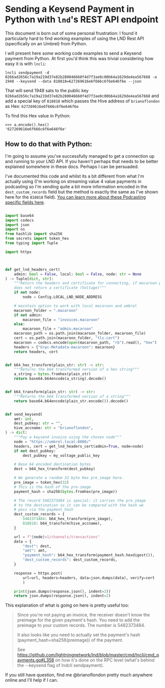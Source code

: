# Sending a Keysend Payment in Python with `lnd`'s REST API endpoint

This document is born out of some personal frustration: I found it particularly hard to find working examples of using the LND Rest API (specifically on an Umbrel) from Python.

I will present here some working code examples to send a Keysend payment from Python. At first you'd think this was trivial considering how easy it is with `lncli`:

`lncli sendpayment -d 0266ad2656c7a19a219d37e82b280046660f4d7f3ae0c00b64a1629de4ea567668 -a 1948 --keysend --data 818818=627269616e6f666c6f6e646f6e --json`

That will send 1948 sats to the public key `0266ad2656c7a19a219d37e82b280046660f4d7f3ae0c00b64a1629de4ea567668` and add a special key of `818818` which passes the Hive address of `brianoflondon` as Hex: `627269616e6f666c6f6e646f6e`

To find this Hex value in Python:
```
>>> a.encode().hex()
'627269616e6f666c6f6e646f6e'
```

## How to do that with Python:

I'm going to assume you've successfully managed to get a connection up and running to your LND API. If you haven't perhaps that needs to be better explained somewhere in these docs. Perhaps I can be persuaded.

I've documented this code and whilst its a bit different from what I'm actually using (I'm working on streaming value 4 value payments in podcasting so I'm sending quite a bit more information encoded in the `dest_custom_records` field but the method is exactly the same as I've shown here for the `818818` field). [You can learn more about these Podcasting specific fields here](https://github.com/satoshisstream/satoshis.stream/blob/main/TLV_registry.md).

```python

import base64
import codecs
import json
import os
from hashlib import sha256
from secrets import token_hex
from typing import Tuple

import httpx



def get_lnd_headers_cert(
    admin: bool = False, local: bool = False, node: str = None
) -> Tuple[dict, str]:
    """Return the headers and certificate for connecting, if macaroon passed as string
    does not return a certificate (Voltage)"""
    if not node:
        node = Config.LOCAL_LND_NODE_ADDRESS

    # maintain option to work with local macaroon and umbrel
    macaroon_folder = ".macaroon"
    if not admin:
        macaroon_file = "invoices.macaroon"
    else:
        macaroon_file = "admin.macaroon"
    macaroon_path = os.path.join(macaroon_folder, macaroon_file)
    cert = os.path.join(macaroon_folder, "tls.cert")
    macaroon = codecs.encode(open(macaroon_path, "rb").read(), "hex")
    headers = {"Grpc-Metadata-macaroon": macaroon}
    return headers, cert


def b64_hex_transform(plain_str: str) -> str:
    """Returns the b64 transformed version of a hex string"""
    a_string = bytes.fromhex(plain_str)
    return base64.b64encode(a_string).decode()


def b64_transform(plain_str: str) -> str:
    """Returns the b64 transformed version of a string"""
    return base64.b64encode(plain_str.encode()).decode()


def send_keysend(
    amt: int,
    dest_pubkey: str = "",
    hive_accname: str = "brianoflondon",
) -> dict:
    """Pay a keysend invoice using the chosen node"""
    node = "https://umbrel.local:8080/"
    headers, cert = get_lnd_headers_cert(admin=True, node=node)
    if not dest_pubkey:
        dest_pubkey = my_voltage_public_key

    # Base 64 encoded destination bytes
    dest = b64_hex_transform(dest_pubkey)

    # We generate a random 32 byte Hex pre_image here.
    pre_image = token_hex(32)
    # This is the hash of the pre-image
    payment_hash = sha256(bytes.fromhex(pre_image))

    # The record 5482373484 is special: it carries the pre_image
    # to the destination so it can be compared with the hash we
    # pass via the payment_hash
    dest_custom_records = {
        5482373484: b64_hex_transform(pre_image),
        818818: b64_transform(hive_accname),
    }

    url = f"{node}v1/channels/transactions"
    data = {
        "dest": dest,
        "amt": amt,
        "payment_hash": b64_hex_transform(payment_hash.hexdigest()),
        "dest_custom_records": dest_custom_records,
    }

    response = httpx.post(
        url=url, headers=headers, data=json.dumps(data), verify=cert
        )

    print(json.dumps(response.json(), indent=2))
    return json.dumps(response.json(), indent=2)

```


This explanation of what is going on here is pretty useful too:

>Since you're not paying an invoice, the receiver doesn't know the preimage for the given payment's hash. You need to add the preimage to your custom records. The number is 5482373484.
>
>It also looks like you need to actually set the payment's hash (payment_hash=sha256(preimage)) of the payment.
>
>See https://github.com/lightningnetwork/lnd/blob/master/cmd/lncli/cmd_payments.go#L358 on how it's done on the RPC level (what's behind the --keysend flag of lndcli sendpayment).

If you still have question, find me @brianoflondon pretty much anywhere online and I'll help if I can.
